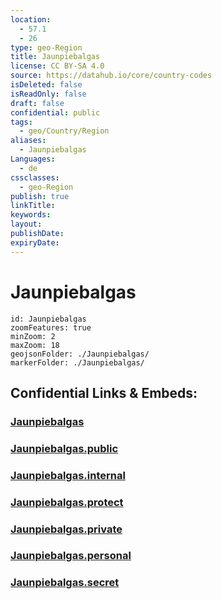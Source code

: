 ```yaml
---
location:
  - 57.1
  - 26
type: geo-Region
title: Jaunpiebalgas
license: CC BY-SA 4.0
source: https://datahub.io/core/country-codes
isDeleted: false
isReadOnly: false
draft: false
confidential: public
tags:
  - geo/Country/Region
aliases:
  - Jaunpiebalgas
Languages:
  - de
cssclasses:
  - geo-Region
publish: true
linkTitle:
keywords:
layout:
publishDate:
expiryDate:
---
```


# Jaunpiebalgas

```leaflet
id: Jaunpiebalgas
zoomFeatures: true 
minZoom: 2 
maxZoom: 18
geojsonFolder: ./Jaunpiebalgas/
markerFolder: ./Jaunpiebalgas/
```


## Confidential Links & Embeds: 

### [Jaunpiebalgas](/_Standards/Earth/Continent/Europe/Europe~North/Latvia/Counties/Jaunpiebalgas.md) 

### [Jaunpiebalgas.public](/_public/Earth/Continent/Europe/Europe~North/Latvia/Counties/Jaunpiebalgas.public.md) 

### [Jaunpiebalgas.internal](/_internal/Earth/Continent/Europe/Europe~North/Latvia/Counties/Jaunpiebalgas.internal.md) 

### [Jaunpiebalgas.protect](/_protect/Earth/Continent/Europe/Europe~North/Latvia/Counties/Jaunpiebalgas.protect.md) 

### [Jaunpiebalgas.private](/_private/Earth/Continent/Europe/Europe~North/Latvia/Counties/Jaunpiebalgas.private.md) 

### [Jaunpiebalgas.personal](/_personal/Earth/Continent/Europe/Europe~North/Latvia/Counties/Jaunpiebalgas.personal.md) 

### [Jaunpiebalgas.secret](/_secret/Earth/Continent/Europe/Europe~North/Latvia/Counties/Jaunpiebalgas.secret.md)

